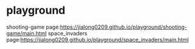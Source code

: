 # playground

shooting-game page:https://jialong0209.github.io/playground/shooting-game/main.html
space_invaders page:https://jialong0209.github.io/playground/space_invaders/main.html
